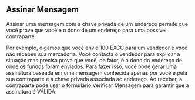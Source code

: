 ## Assinar Mensagem

Assinar uma mensagem com a chave privada de um endereço permite que você prove que você é o dono de um endereço para uma possível contraparte.

Por exemplo, digamos que você envie 100 EXCC para um vendedor e você não recebeu sua mercadoria. Você contacta o vendedor para explicar a situação mas precisa prova que você, de fator, é o dono do endereço de onde os fundos foram enviados. Para fazer isso, você pode gerar uma assinatura baseada em uma mensagem conhecida apenas por você e pela sua contraparte e a chave privada associada ao endereço. Ao receber, a contraparte pode usar o formulário Verificar Mensagem  para garantir que a assinatura é VÁLIDA.
